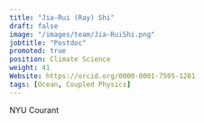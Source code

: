 ```yaml
---
title: "Jia-Rui (Ray) Shi"
draft: false
image: "/images/team/Jia-RuiShi.png"
jobtitle: "Postdoc"
promoted: true
position: Climate Science
weight: 41
Website: https://orcid.org/0000-0001-7505-1281
tags: [Ocean, Coupled Physics]
---
```


NYU Courant
